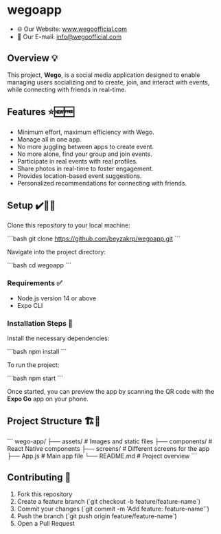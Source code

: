 # wegoapp

 - 🌐 Our Website: www.wegoofficial.com
 - 📨 Our E-mail: info@wegoofficial.com

## Overview 💡
This project, **Wego**, is a social media application designed to enable managing users socializing and to create, join, and interact with events, while connecting with friends in real-time. 

## Features ⭐️🆕🆓
- Minimum effort, maximum efficiency with Wego.
- Manage all in one app.
- No more juggling between apps to create event.
- No more alone, find your group and join events.
- Participate in real events with real profiles.
- Share photos in real-time to foster engagement.
- Provides location-based event suggestions.
- Personalized recommendations for connecting with friends.

## Setup ✔️💭🤖

Clone this repository to your local machine:

\`\`\`bash
git clone https://github.com/beyzakrp/wegoapp.git
\`\`\`

Navigate into the project directory:

\`\`\`bash
cd wegoapp
\`\`\`

### Requirements ✅

- Node.js version 14 or above
- Expo CLI

### Installation Steps 👣

Install the necessary dependencies:

\`\`\`bash
npm install
\`\`\`

To run the project:

\`\`\`bash
npm start
\`\`\`

Once started, you can preview the app by scanning the QR code with the **Expo Go** app on your phone.

## Project Structure 🏗️🌉

\`\`\`
wego-app/
├── assets/          # Images and static files
├── components/      # React Native components
├── screens/         # Different screens for the app
├── App.js           # Main app file
└── README.md        # Project overview
\`\`\`

## Contributing 🌠

1. Fork this repository
2. Create a feature branch (\`git checkout -b feature/feature-name\`)
3. Commit your changes (\`git commit -m 'Add feature: feature-name'\`)
4. Push the branch (\`git push origin feature/feature-name\`)
5. Open a Pull Request




